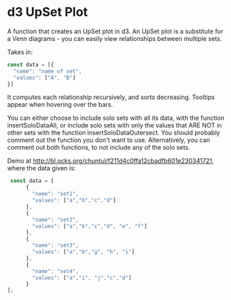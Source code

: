 # d3 UpSet Plot

A function that creates an UpSet plot in d3. An UpSet plot is a substitute for a Venn diagrams - you can easily view relationships between multiple sets. 

Takes in:
```javascript
const data = [{
  "name": "name of set",
  "values": ["A", "B"] 
}]
```

It computes each relationship recursively, and sorts decreasing. Tooltips appear when hovering over the bars.

You can either choose to include solo sets with all its data, with the function insertSoloDataAll, or include solo sets with only the values that ARE NOT in other sets with the function insertSoloDataOutersect. You should probably comment out the function you don't want to use. Alternatively, you can comment out both functions, to not include any of the solo sets.

Demo at http://bl.ocks.org/chuntul/f211d4c0ffa12cbadfb601e230341721, where the data given is:
```javascript
 const data = [
      {
        "name": "set1",
        "values": ["a","b","c","d"]
      },
      {
        "name": "set2",
        "values": ["a","b","c","d", "e", "f"]
      },
      {
        "name": "set3",
        "values": ["a","b","g", "h", "i"]
      },
      {
        "name": "set4",
        "values": ["a","i", "j","c","d"]
      }
];
```
